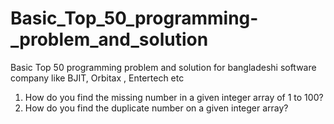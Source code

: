 # Basic_Top_50_programming-_problem_and_solution
Basic Top 50 programming problem and solution for bangladeshi software company like BJIT, Orbitax , Entertech etc

1. How do you find the missing number in a given integer array of 1 to 100?
2. How do you find the duplicate number on a given integer array?